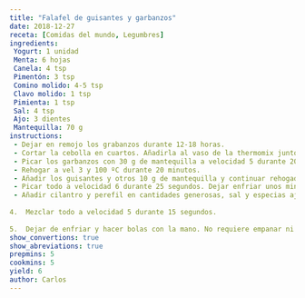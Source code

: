 ```yaml
---
title: "Falafel de guisantes y garbanzos"
date: 2018-12-27
receta: [Comidas del mundo, Legumbres]
ingredients:
 Yogurt: 1 unidad
 Menta: 6 hojas
 Canela: 4 tsp
 Pimentón: 3 tsp
 Comino molido: 4-5 tsp
 Clavo molido: 1 tsp
 Pimienta: 1 tsp
 Sal: 4 tsp
 Ajo: 3 dientes
 Mantequilla: 70 g
instructions:
 - Dejar en remojo los grabanzos durante 12-18 horas.
 - Cortar la cebolla en cuartos. Añadirla al vaso de la thermomix junto con los ajos y 30 g de mantequilla. Picarlo a velocidad 5 durante 7 segundos. Reservar.
 - Picar los garbanzos con 30 g de mantequilla a velocidad 5 durante 20 segundos.
 - Rehogar a vel 3 y 100 ºC durante 20 minutos.
 - Añadir los guisantes y otros 10 g de mantequilla y continuar rehogado durante 20 min.
 - Picar todo a velocidad 6 durante 25 segundos. Dejar enfriar unos minutos.
 - Añadir cilantro y perefil en cantidades generosas, sal y especias ajustando al gusto.
    
4.  Mezclar todo a velocidad 5 durante 15 segundos.
    
5.  Dejar de enfriar y hacer bolas con la mano. No requiere empanar ni freir.
show_convertions: true
show_abreviations: true
prepmins: 5
cookmins: 5
yield: 6
author: Carlos
---
```

<!--stackedit_data:
eyJoaXN0b3J5IjpbNDE4NzA1ODQxXX0=
-->